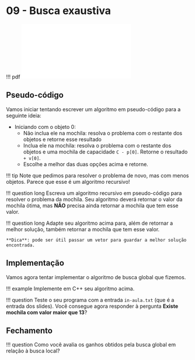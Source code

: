 # 09 - Busca exaustiva

!!! pdf
    ![](slides.pdf)

## Pseudo-código

Vamos iniciar tentando escrever um algoritmo em pseudo-código para a seguinte ideia:

* Iniciando com o objeto 0:
    * Não inclua ele na mochila: resolva o problema com o restante dos objetos e retorne esse resultado
    * Inclua ele na mochila: resolva o problema com o restante dos objetos e uma mochila de capacidade `C - p[0]`. Retorne o resultado `+ v[0]`.
    * Escolhe a melhor das duas opções acima e retorne.


!!! tip
    Note que pedimos para resolver o problema de novo, mas com menos objetos. Parece que esse é um algoritmo recursivo!

!!! question long
    Escreva um algoritmo recursivo em pseudo-código para resolver o problema da mochila. Seu algoritmo deverá retornar o valor da mochila ótima, mas **NÃO** precisa ainda retornar a mochila que tem esse valor.

!!! question long
    Adapte seu algoritmo acima para, além de retornar a melhor solução, também retornar a mochila que tem esse valor.

    **Dica**: pode ser útil passar um vetor para guardar a melhor solução encontrada.

## Implementação

Vamos agora tentar implementar o algoritmo de busca global que fizemos.

!!! example
    Implemente em C++ seu algoritmo acima.

!!! question
    Teste o seu programa com a entrada `in-aula.txt` (que é a entrada dos slides). Você consegue agora responder à pergunta **Existe mochila com valor maior que 13**?

## Fechamento

!!! question
    Como você avalia os ganhos obtidos pela busca global em relação à busca local?

